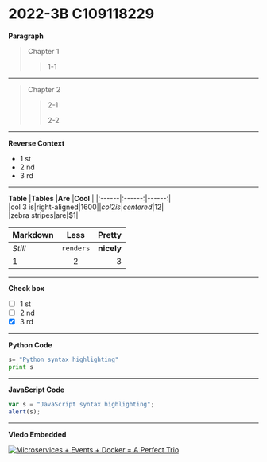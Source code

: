 # 2022-3B C109118229
**Paragraph**
>Chapter 1
>>1-1
---
>Chapter 2
>>2-1
>>
>>2-2
---
**Reverse Context**
* 1 st
* 2 nd
* 3 rd
---
**Table**
|**Tables** |**Are**  |**Cool** |
|:------|:------:|------:|           
|col 3 is|right-aligned|$1600|     
|col 2 is|centered|$12|               
|zebra stripes|are|$1|                

|**Markdown** |**Less**  |**Pretty** |
|:------|:------:|------:|           
|*Still*|`renders`|**nicely**|     
|1 | 2 | 3 |               





---
**Check box**
-  [ ] 1 st
-  [ ] 2 nd
-  [x] 3 rd
---
**Python Code**
```python
s= "Python syntax highlighting"
print s
```
---
**JavaScript Code**
```js
var s = "JavaScript syntax highlighting";
alert(s);
```
---
**Viedo Embedded**

[![Microservices + Events + Docker = A Perfect Trio](http://img.youtube.com/vi/sSm2dRarhPo/0.jpg)](https://youtu.be/sSm2dRarhPo)
